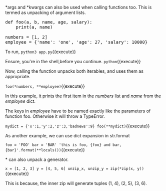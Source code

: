 \*args and \*kwargs can also be used when calling functions too.  This is termed as unpacking of argument lists.

<pre class="file" data-filename="app.py" data-target="replace">
def foo(a, b, name, age, salary):
    print(a, name)

numbers = [1, 2]
employee = {'name': 'one', 'age': 27, 'salary': 10000}
</pre>

To run, `python3 app.py`{{execute}}

Ensure, you're in the shell,before you continue.  `python`{{execute}}

Now, calling the function unpacks both iterables, and uses them as appropriate.

`foo(*numbers, **employee)`{{execute}}

In this example, it prints the first item in the *numbers* list and *name* from the *employee* dict.

The keys in *employee* have to be named exactly like the parameters of function foo. Otherwise it will throw a TypeError.

`mydict = {'x':1,'y':2,'z':3,'badnews':9}
foo(**mydict)`{{execute}}
 
As another example, we can use dict expansion in str.format

`foo = 'FOO'
bar = 'BAR'
'this is foo, {foo} and bar, {bar}'.format(**locals())`{{execute}}

\* can also unpack a generator.

`x = [1, 2, 3]
y = [4, 5, 6]
unzip_x, unzip_y = zip(*zip(x, y))`{{execute}}

This is because, the inner zip will generate tuples (1, 4), (2, 5), (3, 6).
